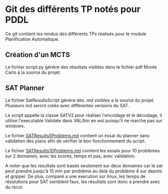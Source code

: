 # Git des différents TP notés pour PDDL

Ce git contient les rendus des différents TPs réalisés pour le module Planification Automatique.

## Création d'un MCTS

Le fichier script.py génère des résultats visibles dans le fichier pdf Monte Carlo à la source du projet.

## SAT Planner

Le fichier SatResultsScript génère des .md visibles a la source du projet.
Plusieurs md seront créés avec différentes versions du SAT. 

Le script appelle la classe SATV2 pour réaliser l'encodage et le décodage, il utilise l'executable Validate dans VAL/bin en wsl puisqu'il ne marche pas sur windows.

Le fichier [SATResults5Problems.md](https://github.com/Cybermiam/PDDL4J-M2-IC/blob/main/SATResults5Problems.md) contient un essai du planner sans validation des plans afin de vérifier le bon fonctionnement du script.

Le fichier [SATResults10Problems.md](https://github.com/Cybermiam/PDDL4J-M2-IC/blob/main/SATResults5Problems.md) contient les essais pour 10 problèmes sur 2 domaines, avec les scores, temps et pas, avec validation.

A noter que les resultats sont basés seulement sur deux domaines car le sat peut prendre jusqu'à 15 min par problème au dela du problème 4 sur depots et gripper. De plus, comparé a une execution sur linux, les temps de résolutions pour SAT semblent
faux, les résultats sont donc a prendre avec du recul.
